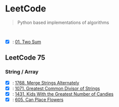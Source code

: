 # LeetCode
>
> Python based implementations of algorithms

<br>

- [x] : [01. Two Sum](01_two_sum.py)

## LeetCode 75

### String / Array

- [x] : [1768. Merge Strings Alternately](LeetCode75/Array_String/01_merge_strings_alternately.py)
- [x] : [1071. Greatest Common Divisor of Strings](LeetCode75/Array_String/02_greatest_common_divisor_of_strings.py)
- [x] : [1431. Kids With the Greatest Number of Candies](LeetCode75/Array_String/03_kids_with_the_greatest_number_of_candies.py)
- [x] : [605. Can Place Flowers](LeetCode75/Array_String/04_can_place_flowers.py)
